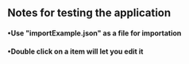 ## Notes for testing the application

#### •Use "importExample.json" as a file for importation

#### •Double click on a item will let you edit it